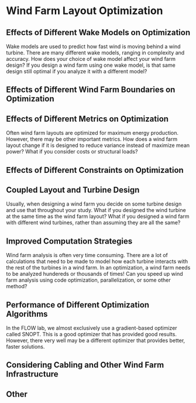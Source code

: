 # Wind Farm Layout Optimization

## Effects of Different Wake Models on Optimization

Wake models are used to predict how fast wind is moving behind a wind turbine. There are many different wake models, ranging in complexity and accuracy. How does your choice of wake model affect your wind farm design? If you design a wind farm using one wake model, is that same design still optimal if you analyze it with a different model?

## Effects of Different Wind Farm Boundaries on Optimization

## Effects of Different Metrics on Optimization

Often wind farm layouts are optimized for maximum energy production. However, there may be other important metrics. How does a wind farm layout change if it is designed to reduce variance instead of maximize mean power? What if you consider costs or structural loads?

## Effects of Different Constraints on Optimization

## Coupled Layout and Turbine Design

Usually, when designing a wind farm you decide on some turbine design and use that throughout your study. What if you designed the wind turbine at the same time as the wind farm layout? What if you designed a wind farm with different wind turbines, rather than assuming they are all the same? 

## Improved Computation Strategies

Wind farm analysis is often very time consuming. There are a lot of calculations that need to be made to model how each turbine interacts with the rest of the turbines in a wind farm. In an optimization, a wind farm needs to be analyzed hundereds or thousands of times! Can you speed up wind farm analysis using code optimization, parallelization, or some other method?

## Performance of Different Optimization Algorithms

In the FLOW lab, we almost exclusively use a gradient-based optimizer called SNOPT. This is a good optimizer that has provided good results. However, there very well may be a different optimizer that provides better, faster solutions. 

## Considering Cabling and Other Wind Farm Infrastructure

## Other


